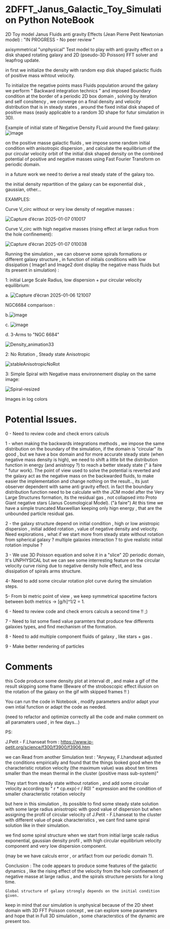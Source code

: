 # 2DFFT_Janus_Galactic_Toy_Simulation Python NoteBook

2D Toy model Janus Fluids anti gravity Effects (Jean Pierre Petit Newtonian model) : "IN PROGRESS - No peer review "

axisymmetrical "unphysical" Test model to play with anti gravity effect on a disk shaped rotating galaxy and 2D (pseudo-3D Poisson) FFT solver and leapfrog update.



in first we initialize the density with random exp disk shaped galactic fluids of positive mass wihtout velocity.

To initialize the negative points mass Fluids population around the galaxy we perform " Backward integration technics " and imposed Boundary condition at the border of a periodic 2D box domain , solving by iteration and self consitency , we converge on a final density and velocity distribution that is in steady states , around the fixed initial disk shaped of positive mass (easly applicable to a random 3D shape for futur simulation in 3D).
 
Example of initial state of Negative Density FLuid around the fixed galaxy:
![image](https://github.com/user-attachments/assets/2624d861-6cac-422b-bdd9-5d889abcc8a2)


on the positive masse galactic fluids , we impose some random initial condition with anisotropic dispersion , and calculate the equilibrium of the pur circular velocity orbit of the initial disk shaped density on the combined potential of positive and negative masses using Fast Fourier Transform on periodic domain.


in a future work we need to derive a real steady state of the galaxy too.

the initial density repartition of the galaxy can be exponential disk , gaussian, other...

EXAMPLES: 

   Curve V_circ without or very low density of negative masses : 
      
   ![Capture d’écran 2025-01-07 010017](https://github.com/user-attachments/assets/c7d46851-83cd-4474-948f-f3b7c1183930)



   Curve V_circ with high negative masses (rising effect at large radius from the hole confinement):    
     
   ![Capture d’écran 2025-01-07 010038](https://github.com/user-attachments/assets/d525016b-2077-43b3-a031-9c5fdf79d796)



Running the simulation , we can observe some spirals formations or different galaxy structure , in function of initials conditions with low dissipation ( Image1 and Image2 dont display the negative mass fluids but its present in simulation) :

1: initial Large Scale Radius, low dispersion + pur circular velocity equilibrium:

  a.  ![Capture d’écran 2025-01-06 121007](https://github.com/user-attachments/assets/827ef366-6cf2-4061-b26a-90200166adc2)

  NGC6684 comparison :
  
   b.![image](https://github.com/user-attachments/assets/6114eaa2-cb01-4835-afd2-29f15db47810)
 
   c. ![image](https://github.com/user-attachments/assets/58faec3d-1653-44c0-9baa-6ed30304c9c8)

  d. 3-Arms to "NGC 6684" 
  
   ![Density_animation33](https://github.com/user-attachments/assets/8bbd7b8d-3fd3-4f11-818c-9dde94e7ba94)




2: No Rotation , Steady state Anisotropic

![stableAnisotropicNoRot](https://github.com/user-attachments/assets/fb7d5b4b-8fac-4921-b01e-1b4ade37e5e0)


3: Simple Spiral with Negative mass environnement display on the same image:

![Spiral-resized](https://github.com/user-attachments/assets/31d35b2d-f637-47e4-a53d-00cb9cafaa2a)




  



Images in log colors

# Potential Issues.

 0 - Need to review code and check errors calculs
 
 1 - when making the backwards integrations methods , we impose the same distribution on the boundary of the simulation, if the domain is "circular" its good , but we have a box domain and for more accurate steady state (when negative mass density is high),
 we need to shift a little bit the distribution function in energy (and anistropy ?) to reach a better steady state (" à faire " futur work). The point of view used to solve the potential is reverted and the galaxy act as the negative mass on the backwarded fluids,
 to make easier the implementation and change nothing on the result.., its just observer dependent with same anti gravity effect.
 in fact the boundary distribution function need to be calculate with the JCM model after the Very Large Structures formation, its the residual gas , not collapsed into Proto Giant negative stars (Janus Cosmological Model). ("à faire")
 At this time we have a simple truncated Maxwellian keeping only hign energy , that are the unbounded particle residual gas.
 
 2 - the galaxy structure depend on initial condition , high or low anistropic dispersion , initial added rotation , value of negative density and velocity.   Need explorations , what if we start more from steady state without rotation from spherical galaxy ?
 multiple galaxies interaction ? to give realistic initial rotation impulse ?
 
 3 - We use 3D Poisson equation and solve it in a "slice" 2D periodic domain, It's UNPHYSICAL but we can see some interresting feature on the circular velocity curve rising due to negative density hole effect, and less dissipation of spirals arms structure.
 
 4- Need to add some circular rotation plot curve during the simulation steps.
 
 5- From bi metric point of view , we keep symmetrical spacetime factors between both metrics -> [g/h]^1/2 = 1.
 
 6 - Need to review code and check errors calculs a second time !! ;) 
 
 7 - Need to list some fixed value paramters that produce few differents galaxies types, and find mechanism of the formation.
 
 8 - Need to add multiple component fluids of galaxy , like stars + gas .
 
 9 - Make better rendering of particles

# Comments
this Code produce some density plot at interval dt , and make a gif of the result skipping some frame (Beware of the stroboscopic effect illusion on the rotation of the galaxy on the gif with skipped frames !! )

You can run the code in Notebook , modify parameters and/or adapt your own intial function or adapt the code as needed.

(need to refactor and optimize correctly all the code and make comment on all paramaters used , in few days...)

PS:

 J.Petit - F.Lhanseat from : https://www.jp-petit.org/science/f300/f3900/f3906.htm 

we can Read from another Simulation test : 
"Anyway, F.Lhandseat adjusted the conditions empirically and found that the things looked good when the characteristic rotation velocity (the maximum value) was   about ten times smaller than the mean thermal in the cluster (positive mass sub-system)"

They start from steady state without rotation , and add some circular velocity according to " r * cp.exp(-r / R0) " expression and the condition of smaller characteristic rotation velocity

but here in this simulation , its possible to find some steady state solution with some large radius anisotropic with good value of dispersion but when assigning the profil of circular velocity of J.Petit - F.Lhanseat to the cluster with different value of peak characteristics , we cant find same spiral solution like in their simulation.

we find some spiral structure when we start from initial large scale radius exponential, gaussian  density profil , with high circular equilibrium velocity component and very low dispersion component.

(may be we have calculs error , or artifact from our periodic domain ?).

Conclusion : 
The code appears to produce some features of the galactic dynamics ,
like the rising effect of the velocity from the hole confinement of negative masse at large radius , and the spirals structure persists for a long time.

    Global structure of galaxy strongly depends on the initial condition given.

keep in mind that our simulation is unphysical because of the 2D sheet domain with 3D FFT Poisson concept , we can explore some parameters and hope that in Full
3D simulation , some characterstics of the dynamic are present too. 




